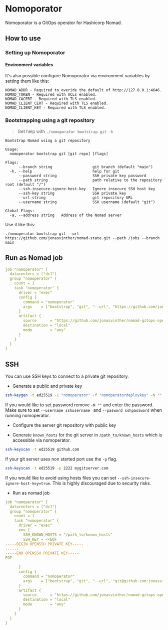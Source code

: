 # Nomoporator
Nomoporator is a GitOps operator for Hashicorp Nomad.

## How to use

### Setting up Nomoporator

#### Environment variables
It's also possible configure Nomoporator via environment variables by setting them like this:
```
NOMAD_ADDR - Required to overide the default of http://127.0.0.1:4646.
NOMAD_TOKEN - Required with ACLs enabled.
NOMAD_CACERT - Required with TLS enabled.
NOMAD_CLIENT_CERT - Required with TLS enabled.
NOMAD_CLIENT_KEY - Required with TLS enabled.
```

### Bootstrapping using a git repository

> Get help with `./nomoporator bootstrap git -h`

```
Bootstrap Nomad using a git repository

Usage:
  nomoperator bootstrap git [git repo] [flags]

Flags:
      --branch string                  git branch (default "main")
  -h, --help                           help for git
      --password string                SSH private key password
      --path string                    path relative to the repository root (default "/")
      --ssh-insecure-ignore-host-key   Ignore insecure SSH host key
      --ssh-key string                 SSH private key
      --url string                     git repository URL
      --username string                SSH username (default "git")

Global Flags:
  -a, --address string   Address of the Nomad server
```

Use it like this:
```
./nomoperator bootstrap git --url https://github.com/jonasvinther/nomad-state.git --path /jobs --branch main
```

## Run as Nomad job
```yaml
job "nomoperator" {
  datacenters = ["dc1"]
  group "nomoperator" {
    count = 1
    task "nomoperator" {
      driver = "exec"
      config {
        command = "nomoperator"
        args    = ["bootstrap", "git", "--url", "https://github.com/jonasvinther/nomad-state.git", "--branch", "main", "--path", "/prod-env"]
      }
      artifact {
        source      = "https://github.com/jonasvinther/nomad-gitops-operator/releases/download/v0.0.1/nomad-gitops-operator_0.0.1_linux_amd64.tar.gz"
        destination = "local"
        mode        = "any"
      }
    }
  }
}
```

## SSH

You can use SSH keys to connect to a private git repository.

* Generate a public and private key

```bash
ssh-keygen -t ed25519 -C "nomoperator" -f "nomoperatordeploykey" -N ""
```

If you would like to set password remove `-N ""` and enter the password. Make sure to set `--username sshusername ` and `--pasword sshpassword` when running nomoperator.

* Configure the server git repository with public key

* Generate `known_hosts` for the git server in `/path_to/known_hosts` which is accessible via nomoperator.

```bash
ssh-keyscan -t ed25519 github.com
```

If your git server uses non started port use the `-p` flag.

```bash
ssh-keyscan -t ed25519 -p 2222 mygitserver.com
```

If you would like to avoid using hosts files you can set `--ssh-insecure-ignore-host-key=true`. This is highly discouraged due to security risks.

* Run as nomad job

```yaml
job "nomoperator" {
  datacenters = ["dc1"]
  group "nomoperator" {
    count = 1
    task "nomoperator" {
      driver = "exec"
      env {
        SSH_KNOWN_HOSTS = "/path_to/known_hosts"
        SSH_KEY = <<EOF
-----BEGIN OPENSSH PRIVATE KEY-----
......
-----END OPENSSH PRIVATE KEY-----
EOF

      }
      config {
        command = "nomoperator"
        args    = ["bootstrap", "git", "--url", "git@github.com:jonasvinther/nomad-state.git", "--branch", "main", "--path", "/prod-env", "--username", "git", "--password", "", "--ssh-key", "$SSH_KEY"]
      }
      artifact {
        source      = "https://github.com/jonasvinther/nomad-gitops-operator/releases/download/v0.0.1/nomad-gitops-operator_0.0.1_linux_amd64.tar.gz"
        destination = "local"
        mode        = "any"
      }
    }
  }
}
```
